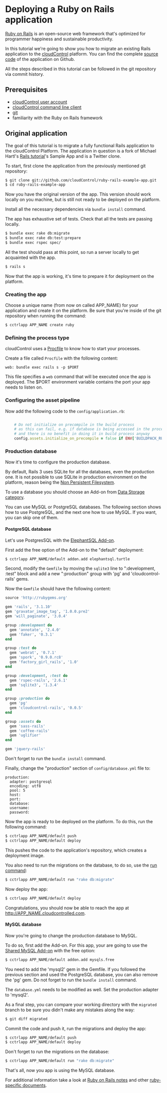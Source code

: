 # Deploying a Ruby on Rails application
[Ruby on Rails][rails] is an open-source web framework that's optimized for programmer happiness and sustainable productivity.

In this tutorial we're going to show you how to migrate an existing Rails
application to the [cloudControl] platform. You can find the complete
[source code][example-app] of the application on Github.

All the steps described in this tutorial can be followed in the git repository via commit history.


## Prerequisites
*   [cloudControl user account][cloudControl-doc-user]
*   [cloudControl command line client][cloudControl-doc-cmdline]
*   [git]
*   familiarity with the Ruby on Rails framework


## Original application

The goal of this tutorial is to migrate a fully functional Rails application to
the cloudControl Platform. The application in question is a fork of Michael Hartl's
[Rails tutorial]'s Sample App and is a Twitter clone.

To start, first clone the application from the previously mentioned git repository:
~~~bash
$ git clone git://github.com/cloudControl/ruby-rails-example-app.git
$ cd ruby-rails-example-app
~~~

Now you have the original version of the app. This version should work locally
on you machine, but is still not ready to be deployed on the platform.

Install all the necessary dependencies via `bundle install` command.

The app has exhaustive set of tests. Check that all the tests are
passing locally.

~~~bash
$ bundle exec rake db:migrate
$ bundle exec rake db:test:prepare
$ bundle exec rspec spec/
~~~

All the test should pass at this point, so run a server locally to get acquainted
with the app.
~~~bash
$ rails s
~~~

Now that the app is working, it's time to prepare it for deployment on the platform.

### Creating the app

Choose a unique name (from now on called APP_NAME) for your application and create
it on the platform. Be sure that you're inside of the git repository when
running the command:
~~~bash
$ cctrlapp APP_NAME create ruby
~~~

### Defining the process type

cloudControl uses a [Procfile] to know how to start your processes.

Create a file called `Procfile` with the following content:
~~~
web: bundle exec rails s -p $PORT
~~~

This file specifies a `web` command that will be executed once the app is
deployed. The $PORT environment variable contains the port your app needs to
listen on.


### Configuring the asset pipeline

Now add the following code to the `config/application.rb`:
~~~ruby

    # Do not initialize on precompile in the build process
    # as this can fail, e.g. if database is being accessed in the process
    # and there is no benefit in doing it in build process anyway
    config.assets.initialize_on_precompile = false if ENV['BUILDPACK_RUNNING']
~~~


### Production database
Now it's time to configure the production database.

By default, Rails 3 uses SQLite for all the databases, even the production one.
It is not possible to use SQLite in production environment on the platform,
reason being the [Non Persistent Filesystem][filesystem].

To use a database you should choose an Add-on from [Data Storage category][data-storage-addons].

You can use MySQL or PostgreSQL databases. The following section shows how to use
PostgreSQL, and the next one how to use MySQL. If you want, you can skip one of them.


#### PostgreSQL database
Let's use PostgresSQL with the [ElephantSQL Add-on][postres-addon].

First add the free option of the Add-on to the "default" deployment:
~~~bash
$ cctrlapp APP_NAME/default addon.add elephantsql.turtle
~~~

Second, modify the `Gemfile` by moving the `sqlite3` line to ":development, :test" block
and add a new ":production" group with 'pg' and 'cloudcontrol-rails' gems.

Now the `Gemfile` should have the following content:
~~~ruby
source 'http://rubygems.org'

gem 'rails', '3.1.10'
gem 'gravatar_image_tag', '1.0.0.pre2'
gem 'will_paginate', '3.0.4'

group :development do
  gem 'annotate', '2.4.0'
  gem 'faker', '0.3.1'
end

group :test do
  gem 'webrat', '0.7.1'
  gem 'spork', '0.9.0.rc8'
  gem 'factory_girl_rails', '1.0'
end

group :development, :test do
  gem 'rspec-rails', '2.6.1'
  gem 'sqlite3', '1.3.4'
end

group :production do
  gem 'pg'
  gem 'cloudcontrol-rails', '0.0.5'
end

group :assets do
  gem 'sass-rails'
  gem 'coffee-rails'
  gem 'uglifier'
end

gem 'jquery-rails'
~~~
Don't forget to run the `bundle install` command.

Finally, change the "production" section of `config/database.yml` file to:
~~~
production:
  adapter: postgresql
  encoding: utf8
  pool: 5
  host:
  port:
  database:
  username:
  password:
~~~

Now the app is ready to be deployed on the platform.
To do this, run the following command:
~~~bash
$ cctrlapp APP_NAME/default push
$ cctrlapp APP_NAME/default deploy
~~~
This pushes the code to the application's repository, which creates a deployment image.

You also need to run the migrations on the database, to do so, use the [run command]:
~~~bash
$ cctrlapp APP_NAME/default run "rake db:migrate"
~~~


Now deploy the app:
~~~bash
$ cctrlapp APP_NAME/default deploy
~~~

Congratulations, you should now be able to reach the app at http://APP_NAME.cloudcontrolled.com.


#### MySQL database

Now you're going to change the production database to MySQL.

To do so, first add the Add-on. For this app, your are going to use the
[Shared MySQL Add-on][mysqls] with the free option:
~~~bash
$ cctrlapp APP_NAME/default addon.add mysqls.free
~~~

You need to add the 'mysql2' gem in the Gemfile.  If you followed the previous
section and used the PostgreSQL database, you can also remove the 'pg' gem.
Do not forget to run the `bundle install` command.

The `database.yml` needs to be modified as well. Set the production adapter to
'mysql2'.

As a final step, you can compare your working directory with the `migrated` branch
to be sure you didn't make any mistakes along the way:
~~~bash
$ git diff migrated
~~~

Commit the code and push it, run the migrations and deploy the app:
~~~bash
$ cctrlapp APP_NAME/default push
$ cctrlapp APP_NAME/default deploy
~~~

Don't forget to run the migrations on the database:
~~~bash
$ cctrlapp APP_NAME/default run "rake db:migrate"
~~~

That's all, now you app is using the MySQL database.


For additional information take a look at [Ruby on Rails notes][rails-notes] and
other [ruby-specific documents][ruby-guides].


[rails]: http://rubyonrails.org/
[cloudControl]: http://www.cloudcontrol.com
[cloudControl-doc-user]: https://www.cloudcontrol.com/dev-center/Platform%20Documentation#user-accounts
[cloudControl-doc-cmdline]: https://www.cloudcontrol.com/dev-center/Platform%20Documentation#command-line-client-web-console-and-api
[ruby buildpack]: https://github.com/cloudControl/buildpack-ruby
[procfile]: https://www.cloudcontrol.com/dev-center/Platform%20Documentation#buildpacks-and-the-procfile
[git]: https://help.github.com/articles/set-up-git
[bundler]: http://gembundler.com/
[filesystem]: https://www.cloudcontrol.com/dev-center/Platform%20Documentation#non-persistent-filesystem
[data-storage-addons]: https://www.cloudcontrol.com/dev-center/Add-on%20Documentation/Data%20Storage/
[mysqls]: https://www.cloudcontrol.com/dev-center/Add-on%20Documentation/Data%20Storage/MySQLs
[gem itself]: http://rubygems.org/gems/cloudcontrol-rails
[database-conf]: https://www.cloudcontrol.com/dev-center/Guides/Ruby/Read%20configuration#adding-relational-databases
[example-app]: https://github.com/cloudControl/ruby-rails-example-app
[rails-notes]: https://www.cloudcontrol.com/dev-center/Guides/Ruby/Ruby%20on%20Rails%20notes
[Rails tutorial]: http://ruby.railstutorial.org/
[postres-addon]: https://www.cloudcontrol.com/dev-center/Add-on%20Documentation/Data%20Storage/ElephantSQL
[ruby-guides]: https://www.cloudcontrol.com/dev-center/Guides/Ruby
[run command]: https://www.cloudcontrol.com/dev-center/Guides/Ruby/SSH%20session
